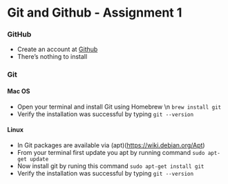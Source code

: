 # Git and Github - Assignment 1

### GitHub
* Create an account at [Github](https://github.com/)
* There’s nothing to install

### Git
#### Mac OS
* Open your terminal and install Git using Homebrew \n
  `brew install git`
* Verify the installation was successful by typing
  `
  git --version
  `
#### Linux
* In Git packages are available via (apt)(https://wiki.debian.org/Apt)
* From your terminal first update you apt by running command
  `
  sudo apt-get update
  `
* Now install git by runing this command
  `
  sudo apt-get install git
  `
* Verify the installation was successful by typing
  `
  git --version
  `
